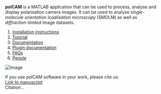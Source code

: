 <br />

**polCAM** is a MATLAB application that can be used to process, analyse and display polarisation camera images. It can be used to analyse _single-molecule orientation lcoalisation microscopy_ (SMOLM) as well as _diffraction-limited_ image datasets. 

1. [Installation instructions](./installation.md)
2. [Tutorial](./tutorial.md)
3. [Documentation](./documentation.md)
4. [Plugin documentation](./plugin-documentation.md)
6. [FAQs](./faq.md)
7. [People](./people.md)

![Image](src)

If you use polCAM software in your work, please cite us:\
[Link to manuscript]()\
Citation...
